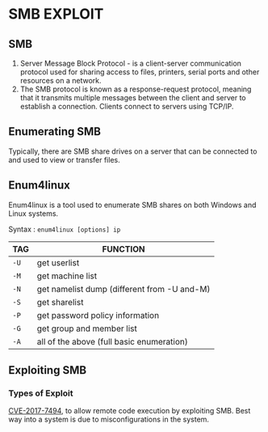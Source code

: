 # SMB EXPLOIT

## SMB

1. Server Message Block Protocol - is a client-server communication protocol used for sharing access to files, printers, serial ports and other resources on a network. 
2. The SMB protocol is known as a response-request protocol, meaning that it transmits multiple messages between the client and server to establish a connection. Clients connect to servers using TCP/IP.

## Enumerating SMB

Typically, there are SMB share drives on a server that can be connected to and used to view or transfer files.

## Enum4linux

Enum4linux is a tool used to enumerate SMB shares on both Windows and Linux systems.

Syntax : `enum4linux [options] ip`

|TAG      |   FUNCTION|
|---------|-------------|
|`-U`     | get userlist|
|`-M`     | get machine list|
|`-N`     | get namelist dump (different from -U and-M)|
|`-S`     | get sharelist|
|`-P`     | get password policy information|
|`-G`     | get group and member list|
|`-A`     | all of the above (full basic enumeration)| 

## Exploiting SMB

### Types of Exploit

[CVE-2017-7494](https://www.cvedetails.com/cve/CVE-2017-7494/), to allow remote code execution by exploiting SMB.
Best way into a system is due to misconfigurations in the system.
